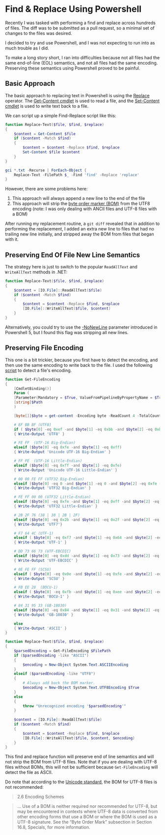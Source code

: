 <h1>Find & Replace Using Powershell</h1>

Recently I was tasked with performing a find and replace across hundreds of files. The diff was to be submitted as a pull request, so a minimal set of changes to the files was desired.

I decided to try and use Powershell, and I was not expecting to run into as much trouble as I did.
 
To make a long story short, I ran into difficulties because not all files had the same end-of-line (EOL) semantics, and not all files had the same encoding. Preserving these semantics using Powershell proved to be painful.

<h2>Basic Approach</h2>

The basic approach to replacing text in Powershell is using the [Replace](https://blogs.technet.microsoft.com/heyscriptingguy/2011/03/21/use-powershell-to-replace-text-in-strings/) operator. The [Get-Content cmdlet](https://msdn.microsoft.com/en-us/powershell/reference/5.0/microsoft.powershell.management/get-content) is used to read a file, and the [Set-Content cmdlet](https://msdn.microsoft.com/en-us/powershell/reference/5.1/microsoft.powershell.management/set-content) is used to write text back to a file.

We can script up a simple Find-Replace script like this:

```powershell
function Replace-Text($file, $find, $replace)
{
    $content = Get-Content $file
    if ($content -Match $find)
    {
        $content = $content -Replace $find, $replace
        Set-Content $file $content 
    }
}

gci *.txt -Recurse | ForEach-Object { 
    Replace-Text -FilePath $_ -Find 'find' -Replace 'replace' 
}
```

However, there are some problems here:
1) This approach will always append a new line to the end of the file
2) This approach will strip the [byte order marker (BOM)](https://en.wikipedia.org/wiki/Byte_order_mark) from the UTF8 encoding (note: I was only dealing with ANCII files and UTF-8 files with a BOM)

After running my replacement routine, a ```git diff``` revealed that in addition to performing the replacement, I added an extra new  line to files that had no trailing new line initially, and stripped away the BOM from files that began with it.

<h2>Preserving End Of File New Line Semantics</h2>

The strategy here is just to switch to the popular ```ReadAllText``` and ```WriteAllText``` methods in .NET:

```powershell
function Replace-Text($file, $find, $replace)
{
    $content = [IO.File]::ReadAllText($file)
    if ($content -Match $find)
    {
        $content = $content -Replace $find, $replace
        [IO.File]::WriteAllText($file, $content)
    }
}
```

Alternatively, you could try to use the [-NoNewLine](https://blogs.technet.microsoft.com/heyscriptingguy/2015/08/07/the-powershell-5-nonewline-parameter/) parameter introduced in Powershell 5, but I found this flag was stripping all new lines.

<h2>Preserving File Encoding</h2>

This one is a bit trickier, because you first have to detect the encoding, and then use the same encoding to write back to the file. I used the following [script](https://gist.github.com/jpoehls/2406504) to detect a file's encoding.

```powershell
function Get-FileEncoding
{
    [CmdletBinding()] 
    Param (
    [Parameter(Mandatory = $True, ValueFromPipelineByPropertyName = $True)] 
    [string]$Path
    )

    [byte[]]$byte = get-content -Encoding byte -ReadCount 4 -TotalCount 4 -Path $Path

    # EF BB BF (UTF8)
    if ( $byte[0] -eq 0xef -and $byte[1] -eq 0xbb -and $byte[2] -eq 0xbf )
    { Write-Output 'UTF8' }

    # FE FF  (UTF-16 Big-Endian)
    elseif ($byte[0] -eq 0xfe -and $byte[1] -eq 0xff)
    { Write-Output 'Unicode UTF-16 Big-Endian' }

    # FF FE  (UTF-16 Little-Endian)
    elseif ($byte[0] -eq 0xff -and $byte[1] -eq 0xfe)
    { Write-Output 'Unicode UTF-16 Little-Endian' }

    # 00 00 FE FF (UTF32 Big-Endian)
    elseif ($byte[0] -eq 0 -and $byte[1] -eq 0 -and $byte[2] -eq 0xfe -and $byte[3] -eq 0xff)
    { Write-Output 'UTF32 Big-Endian' }

    # FE FF 00 00 (UTF32 Little-Endian)
    elseif ($byte[0] -eq 0xfe -and $byte[1] -eq 0xff -and $byte[2] -eq 0 -and $byte[3] -eq 0)
    { Write-Output 'UTF32 Little-Endian' }

    # 2B 2F 76 (38 | 38 | 2B | 2F)
    elseif ($byte[0] -eq 0x2b -and $byte[1] -eq 0x2f -and $byte[2] -eq 0x76 -and ($byte[3] -eq 0x38 -or $byte[3] -eq 0x39 -or $byte[3] -eq 0x2b -or $byte[3] -eq 0x2f) )
    { Write-Output 'UTF7'}

    # F7 64 4C (UTF-1)
    elseif ( $byte[0] -eq 0xf7 -and $byte[1] -eq 0x64 -and $byte[2] -eq 0x4c )
    { Write-Output 'UTF-1' }

    # DD 73 66 73 (UTF-EBCDIC)
    elseif ($byte[0] -eq 0xdd -and $byte[1] -eq 0x73 -and $byte[2] -eq 0x66 -and $byte[3] -eq 0x73)
    { Write-Output 'UTF-EBCDIC' }

    # 0E FE FF (SCSU)
    elseif ( $byte[0] -eq 0x0e -and $byte[1] -eq 0xfe -and $byte[2] -eq 0xff )
    { Write-Output 'SCSU' }

    # FB EE 28  (BOCU-1)
    elseif ( $byte[0] -eq 0xfb -and $byte[1] -eq 0xee -and $byte[2] -eq 0x28 )
    { Write-Output 'BOCU-1' }

    # 84 31 95 33 (GB-18030)
    elseif ($byte[0] -eq 0x84 -and $byte[1] -eq 0x31 -and $byte[2] -eq 0x95 -and $byte[3] -eq 0x33)
    { Write-Output 'GB-18030' }

    else
    { Write-Output 'ASCII' }
}

function Replace-Text($file, $find, $replace)
{
    $parsedEncoding = Get-FileEncoding $FilePath
    if ($parsedEncoding -like "ASCII")
    {
        $encoding = New-Object System.Text.ASCIIEncoding
    }
    elseif ($parsedEncoding -like "UTF8")
    {
        # Always add back the BOM marker.
        $encoding = New-Object System.Text.UTF8Encoding $True
    }
    else
    {
        throw "Unrecognized encoding '$parsedEncoding'"
    }
    
    $content = [IO.File]::ReadAllText($file)
    if ($content -Match $find)
    {
        $content = $content -Replace $find, $replace
        [IO.File]::WriteAllText($file, $content, $encoding)
    }
}
```

This find and replace function will preserve end of line semantics and will not strip the BOM from UTF-8 files. Note that if you are dealing with UTF-8 files without BOMs, this will not be sufficient because ```Get-FileEncoding``` will detect the file as ASCII.

Do note that according to the [Unicode standard](http://www.unicode.org/versions/Unicode5.0.0/ch02.pdf), the BOM for UTF-8 files is not recommended:


> 2.6 Encoding Schemes

> ... Use of a BOM is neither required nor recommended for UTF-8, but may be encountered in contexts where UTF-8 data is converted from other encoding forms that use a BOM or where the BOM is used as a UTF-8 signature. See the “Byte Order Mark” subsection in Section 16.8, Specials, for more information.


